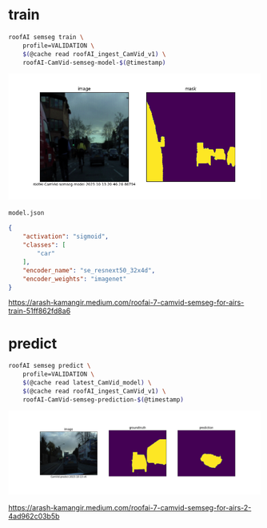 # train

```bash
roofAI semseg train \
    profile=VALIDATION \
    $(@cache read roofAI_ingest_CamVid_v1) \
    roofAI-CamVid-semseg-model-$(@timestamp)
```

![image](../../assets/augmented_dataset-00000.png)

`model.json`
```json
{
    "activation": "sigmoid",
    "classes": [
        "car"
    ],
    "encoder_name": "se_resnext50_32x4d",
    "encoder_weights": "imagenet"
}
```

https://arash-kamangir.medium.com/roofai-7-camvid-semseg-for-airs-train-51ff862fd8a6

# predict

```bash
roofAI semseg predict \
    profile=VALIDATION \
    $(@cache read latest_CamVid_model) \
    $(@cache read roofAI_ingest_CamVid_v1) \
    roofAI-CamVid-semseg-prediction-$(@timestamp)
```

![image](../../assets/predict-00000.png)

https://arash-kamangir.medium.com/roofai-7-camvid-semseg-for-airs-2-4ad962c03b5b